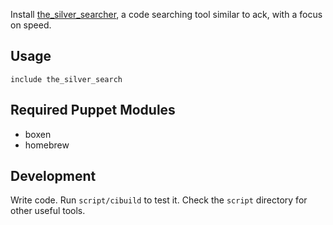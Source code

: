 Install [the_silver_searcher](https://github.com/ggreer/the_silver_searcher), a code searching tool similar to ack, with a focus on speed.

## Usage
```puppet
include the_silver_search
```

## Required Puppet Modules
* boxen
* homebrew

## Development
Write code. Run `script/cibuild` to test it. Check the `script` directory for other useful tools.
